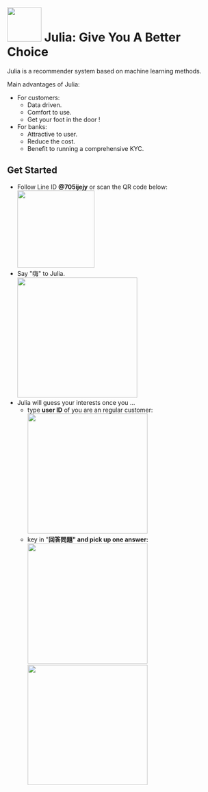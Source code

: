<img src="https://github.com/thtang/Fintech-Text-Mining-and-Machine-Learning/blob/master/final/visualization/logo2.png" width=80> Julia: Give You A Better Choice
===========
Julia is a recommender system based on machine learning methods.

Main advantages of Julia:
* For customers:
  - Data driven.
  - Comfort to use.
  - Get your foot in the door !
* For banks:
  - Attractive to user.
  - Reduce the cost.
  - Benefit to running a comprehensive KYC.

## Get Started
* Follow Line ID <b>@705ijejy</b> or scan the QR code below: <br><img src="https://github.com/thtang/Fintech-Text-Mining-and-Machine-Learning/blob/master/final/visualization/705ijejy.png" width=180>
* Say "嗨" to Julia. <br><img src="https://github.com/thtang/Fintech-Text-Mining-and-Machine-Learning/blob/master/final/visualization/62375490_339107223430898_7475202257256972288_n.png" width=280>
* Julia will guess your interests once you ...
  - type <b>user ID</b> of you are an regular customer:<br><img src="https://github.com/thtang/Fintech-Text-Mining-and-Machine-Learning/blob/master/final/visualization/62375490_339107223430898_747520225288_n.png" width=280>
  - key in "<b>回答問題<b/>" and pick up one answer: <br><img src="https://github.com/thtang/Fintech-Text-Mining-and-Machine-Learning/blob/master/final/visualization/64484645_1028972093973824_6274146208055296000_n.png" width=280>  <img src="https://github.com/thtang/Fintech-Text-Mining-and-Machine-Learning/blob/master/final/visualization/62470169_451843808712758_31400634995768832_n.png" width=280>
